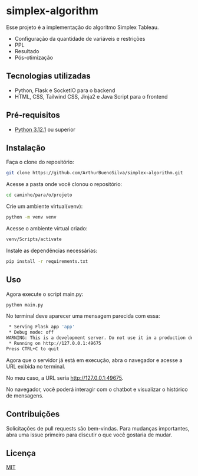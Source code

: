 # simplex-algorithm

Esse projeto é a implementação do algoritmo Simplex Tableau.

- Configuração da quantidade de variáveis e restrições
- PPL
- Resultado
- Pós-otimização

## Tecnologias utilizadas
- Python, Flask e SocketIO para o backend
- HTML, CSS, Tailwind CSS, Jinja2 e Java Script para o frontend

## Pré-requisitos

- [Python 3.12.1](https://www.python.org/downloads/release/python-3121/) ou superior

## Instalação
Faça o clone do repositório:

```bash
git clone https://github.com/ArthurBuenoSilva/simplex-algorithm.git
```

Acesse a pasta onde você clonou o repositório:

```bash
cd caminho/para/o/projeto
```

Crie um ambiente virtual(venv):

```bash
python -m venv venv
```

Acesse o ambiente virtual criado:

```bash
venv/Scripts/activate
```

Instale as dependências necessárias:
```bash
pip install -r requirements.txt
```

## Uso
Agora execute o script main.py:

```bash
python main.py
```

No terminal deve aparecer uma mensagem parecida com essa:

```bash
 * Serving Flask app 'app'
 * Debug mode: off
WARNING: This is a development server. Do not use it in a production deployment. Use a production WSGI server instead.
 * Running on http://127.0.0.1:49675
Press CTRL+C to quit
```

Agora que o servidor já está em execução, abra o navegador e acesse a URL exibida no terminal.

No meu caso, a URL seria http://127.0.0.1:49675.

No navegador, você poderá interagir com o chatbot e visualizar o histórico de mensagens.


## Contribuições

Solicitações de pull requests são bem-vindas. Para mudanças importantes, abra uma issue primeiro para discutir o que você gostaria de mudar.

## Licença

[MIT](https://choosealicense.com/licenses/mit/)